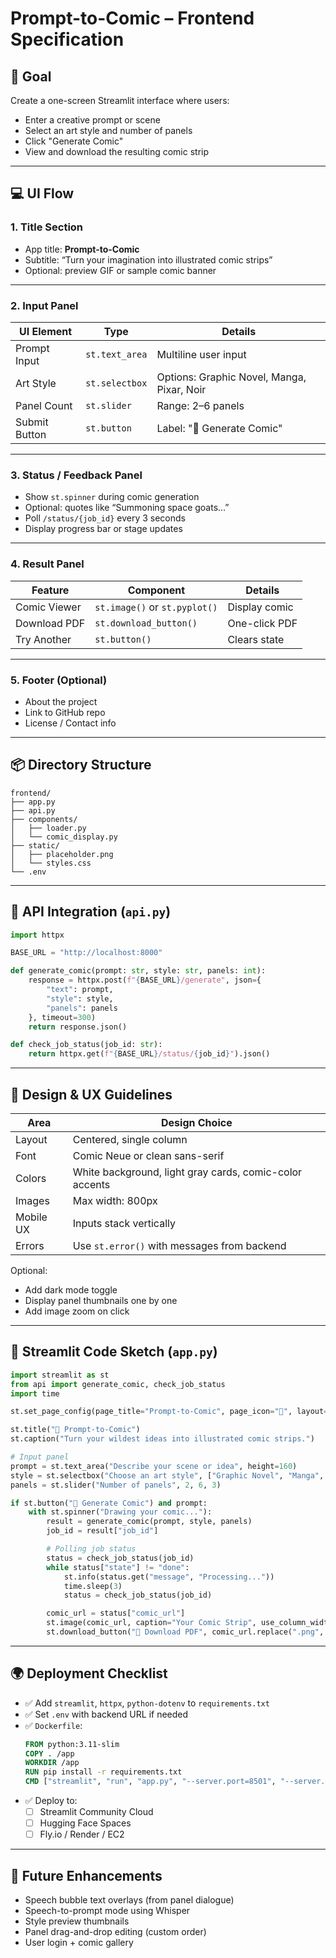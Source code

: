 # Prompt-to-Comic – Frontend Specification

## 🌟 Goal
Create a one-screen Streamlit interface where users:
- Enter a creative prompt or scene
- Select an art style and number of panels
- Click "Generate Comic"
- View and download the resulting comic strip

---

## 💻 UI Flow

### 1. Title Section
- App title: **Prompt-to-Comic**
- Subtitle: “Turn your imagination into illustrated comic strips”
- Optional: preview GIF or sample comic banner

---

### 2. Input Panel
| UI Element       | Type         | Details                                   |
|------------------|--------------|-------------------------------------------|
| Prompt Input     | `st.text_area` | Multiline user input                     |
| Art Style        | `st.selectbox` | Options: Graphic Novel, Manga, Pixar, Noir |
| Panel Count      | `st.slider`    | Range: 2–6 panels                        |
| Submit Button    | `st.button`    | Label: "🎨 Generate Comic"               |

---

### 3. Status / Feedback Panel
- Show `st.spinner` during comic generation
- Optional: quotes like “Summoning space goats…”
- Poll `/status/{job_id}` every 3 seconds
- Display progress bar or stage updates

---

### 4. Result Panel
| Feature           | Component        | Details |
|-------------------|------------------|---------|
| Comic Viewer      | `st.image()` or `st.pyplot()` | Display comic |
| Download PDF      | `st.download_button()` | One-click PDF |
| Try Another       | `st.button()` | Clears state |

---

### 5. Footer (Optional)
- About the project
- Link to GitHub repo
- License / Contact info

---

## 📦 Directory Structure
```
frontend/
├── app.py
├── api.py
├── components/
│   ├── loader.py
│   └── comic_display.py
├── static/
│   ├── placeholder.png
│   └── styles.css
└── .env
```

---

## 🔌 API Integration (`api.py`)
```python
import httpx

BASE_URL = "http://localhost:8000"

def generate_comic(prompt: str, style: str, panels: int):
    response = httpx.post(f"{BASE_URL}/generate", json={
        "text": prompt,
        "style": style,
        "panels": panels
    }, timeout=300)
    return response.json()

def check_job_status(job_id: str):
    return httpx.get(f"{BASE_URL}/status/{job_id}").json()
```

---

## 🎨 Design & UX Guidelines

| Area        | Design Choice |
|-------------|---------------|
| Layout      | Centered, single column |
| Font        | Comic Neue or clean sans-serif |
| Colors      | White background, light gray cards, comic-color accents |
| Images      | Max width: 800px |
| Mobile UX   | Inputs stack vertically |
| Errors      | Use `st.error()` with messages from backend |

Optional:
- Add dark mode toggle
- Display panel thumbnails one by one
- Add image zoom on click

---

## 🧪 Streamlit Code Sketch (`app.py`)
```python
import streamlit as st
from api import generate_comic, check_job_status
import time

st.set_page_config(page_title="Prompt-to-Comic", page_icon="🎨", layout="centered")

st.title("🎨 Prompt-to-Comic")
st.caption("Turn your wildest ideas into illustrated comic strips.")

# Input panel
prompt = st.text_area("Describe your scene or idea", height=160)
style = st.selectbox("Choose an art style", ["Graphic Novel", "Manga", "Pixar", "Noir"])
panels = st.slider("Number of panels", 2, 6, 3)

if st.button("🎨 Generate Comic") and prompt:
    with st.spinner("Drawing your comic..."):
        result = generate_comic(prompt, style, panels)
        job_id = result["job_id"]

        # Polling job status
        status = check_job_status(job_id)
        while status["state"] != "done":
            st.info(status.get("message", "Processing..."))
            time.sleep(3)
            status = check_job_status(job_id)

        comic_url = status["comic_url"]
        st.image(comic_url, caption="Your Comic Strip", use_column_width=True)
        st.download_button("📅 Download PDF", comic_url.replace(".png", ".pdf"))
```

---

## 🌍 Deployment Checklist

- ✅ Add `streamlit`, `httpx`, `python-dotenv` to `requirements.txt`
- ✅ Set `.env` with backend URL if needed
- ✅ `Dockerfile`:
  ```Dockerfile
  FROM python:3.11-slim
  COPY . /app
  WORKDIR /app
  RUN pip install -r requirements.txt
  CMD ["streamlit", "run", "app.py", "--server.port=8501", "--server.address=0.0.0.0"]
  ```
- ✅ Deploy to:
  - [ ] Streamlit Community Cloud
  - [ ] Hugging Face Spaces
  - [ ] Fly.io / Render / EC2

---

## 🔮 Future Enhancements

- Speech bubble text overlays (from panel dialogue)
- Speech-to-prompt mode using Whisper
- Style preview thumbnails
- Panel drag-and-drop editing (custom order)
- User login + comic gallery
